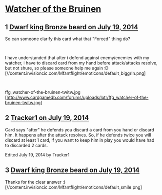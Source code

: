 # [Watcher of the Bruinen](https://community.fantasyflightgames.com/topic/111240-watcher-of-the-bruinen/)

## 1 [Dwarf king Bronze beard on July 19, 2014](https://community.fantasyflightgames.com/topic/111240-watcher-of-the-bruinen/?do=findComment&comment=1161848)

So can someone clarify this card what that "Forced" thing do?

 

I have understanded that after i defend against enemy/enemies with my watcher, i have to discard card from my hand before attack/attacks resolve, but not shure, so please someone help me again :D [//content.invisioncic.com/Mfantflight/emoticons/default_biggrin.png]

 

ffg_watcher-of-the-bruinen-twitw.jpg [http://www.cardgamedb.com/forums/uploads/lotr/ffg_watcher-of-the-bruinen-twitw.jpg]

## 2 [Tracker1 on July 19, 2014](https://community.fantasyflightgames.com/topic/111240-watcher-of-the-bruinen/?do=findComment&comment=1161862)

Card says "after" he defends you discard a card from you hand or discard him. It happens after the attack resolves. So, if he defends twice you will discard at least 1 card, if you want to keep him in play you would have had to discarded 2 cards.

Edited July 19, 2014 by Tracker1

## 3 [Dwarf king Bronze beard on July 19, 2014](https://community.fantasyflightgames.com/topic/111240-watcher-of-the-bruinen/?do=findComment&comment=1162061)

Thanks for the clear answer :) [//content.invisioncic.com/Mfantflight/emoticons/default_smile.png]

